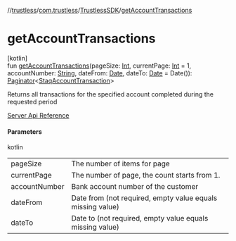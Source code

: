 //[trustless](../../../index.md)/[com.trustless](../index.md)/[TrustlessSDK](index.md)/[getAccountTransactions](get-account-transactions.md)

# getAccountTransactions

[kotlin]\
fun [getAccountTransactions](get-account-transactions.md)(pageSize: [Int](https://kotlinlang.org/api/latest/jvm/stdlib/kotlin/-int/index.html), currentPage: [Int](https://kotlinlang.org/api/latest/jvm/stdlib/kotlin/-int/index.html) = 1, accountNumber: [String](https://kotlinlang.org/api/latest/jvm/stdlib/kotlin/-string/index.html), dateFrom: [Date](https://developer.android.com/reference/kotlin/java/util/Date.html), dateTo: [Date](https://developer.android.com/reference/kotlin/java/util/Date.html) = Date()): [Paginator](../../com.trustless.paginator/-paginator/index.md)&lt;[StaqAccountTransaction](../../com.trustless.requests.accounts/-staq-account-transaction/index.md)&gt;

Returns all transactions for the specified account completed during the requested period

[Server Api Reference](https://developer.staq.io/docs/apis/accounts#/Accounts/List%20all%20transactions)

#### Parameters

kotlin

| | |
|---|---|
| pageSize | The number of items for page |
| currentPage | The number of page, the count starts from 1. |
| accountNumber | Bank account number of the customer |
| dateFrom | Date from (not required, empty value equals missing value) |
| dateTo | Date to (not required, empty value equals missing value) |
